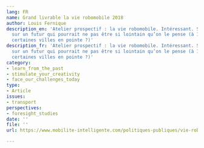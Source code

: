 ```yaml
---
lang: FR
name: Grand livrable la vie robomobile 2018
author: Louis Fernique
description_en: 'Atelier prospectif : la vie robomobile. Intéressant. Stimule l’imagination
  sur un futur qui pourrait ne pas être si lointain qu’on le pense (à 10 ans, dans
  certaines villes en pointe ?)'
description_fr: 'Atelier prospectif : la vie robomobile. Intéressant. Stimule l’imagination
  sur un futur qui pourrait ne pas être si lointain qu’on le pense (à 10 ans, dans
  certaines villes en pointe ?)'
category:
- learn_from_the_past
- stimulate_your_creativity
- face_our_challenges_today
type:
- Article
issues:
- transport
perspectives:
- foresight_studies
date: ''
file: ''
url: https://www.mobilite-intelligente.com/politiques-publiques/vie-robomobile

---
```


